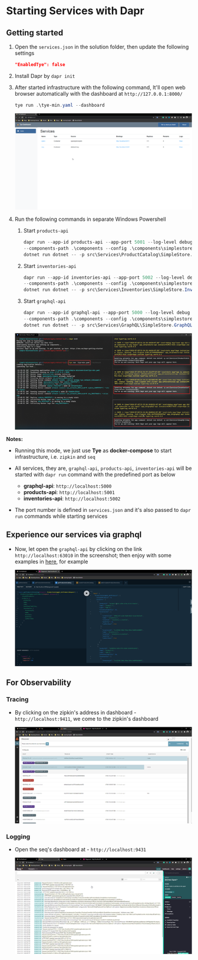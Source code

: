 # Starting Services with Dapr

## Getting started

1. Open the `services.json` in the solution folder, then update the following settings

    ```json
    "EnabledTye": false 
    ```
1. Install Dapr by `dapr init`
1. After started infrastructure with the following command, It'll open web browser automatically with the dashboard at `http://127.0.0.1:8000/`

    ```powershell
    tye run .\tye-min.yaml --dashboard
    ```

    ![Tye Dashboad](images\Tye-Min-Dashboard.png)

1. Run the following commands in separate Windows Powershell

    1. Start `products-api`

        ```powershell
        dapr run --app-id products-api --app-port 5001 --log-level debug `
        --components-path .\components --config .\components\simplestore-config.yaml `
        dotnet run dotnet -- -p src\Services\ProductCatalog\SimpleStore.ProductCatalogApi
        ```
    
    1. Start `inventories-api`

        ```powershell
        dapr run --app-id inventories-api --app-port 5002 --log-level debug `
        --components-path .\components --config .\components\simplestore-config.yaml `
        dotnet run dotnet -- -p src\Services\Inventories\SimpleStore.InventoriesApi
        ```

    1. Start `graphql-api`

        ```powershell
        dapr run --app-id graphql-api --app-port 5000 --log-level debug `
        --components-path .\components --config .\components\simplestore-config.yaml `
        dotnet run dotnet -- -p src\Services\GraphQL\SimpleStore.GraphQLApi
        ```

    ![Start Services with Dapr](images\Start-Services-with-Dapr.png)

**Notes:**

- Running this mode, we just use **Tye** as **docker-compose** to start infrastructure, i.e. `zipkin` and `seq`
- All services, they are, `graphql-api`, `products-api`, `inventories-api` will be started with `dapr run` command with the predefined port as below

    - **graphql-api**: `http://localhost:5000`
    - **products-api**: `http://localhost:5001`
    - **inventories-api**: `http://localhost:5002`
- The port number is defined in `services.json` and it's also passed to `dapr run` commands while starting services

## Experience our services via graphql

- Now, let open the `graphql-api` by clicking on the link `http://localhost:63010` in the screenshot; then enjoy with some examples in [here](examples-graphql-query-mutation.md), for example

    ![GraphQL Example](images\Dapr-GraphQL-Api.png)

## For Observability

### Tracing

- By clicking on the zipkin's address in dashboard - `http://localhost:9411`, we come to the zipkin's dashboard

    ![Zipkin dashboard](images\Tye-Min-Zipkin-Dashboard.png)

### Logging

- Open the seq's dashboard at - `http://localhost:9431`

    ![Seq dashboard](images\Tye-Min-Seq-Dashboard.png)